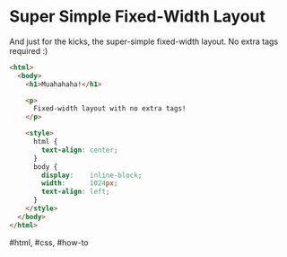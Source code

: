 # Super Simple Fixed-Width Layout

And just for the kicks, the super-simple fixed-width layout. No extra tags required :)

```html
<html>
  <body>
    <h1>Muahahaha!</h1>

    <p>
      Fixed-width layout with no extra tags!
    </p>

    <style>
      html {
        text-align: center;
      }
      body {
        display:    inline-block;
        width:      1024px;
        text-align: left;
      }
    </style>
  </body>
</html>
```

#html, #css, #how-to